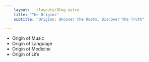 ```yaml
--- 
    layout: ../layouts/Blog.astro
    title: "The Origins"
    subtitle: "Origins: Uncover the Roots, Discover the Truth"
    
---
```



- Origin of Music
- Origin of Language
- Origin of Medicine 
- Origin of Life     